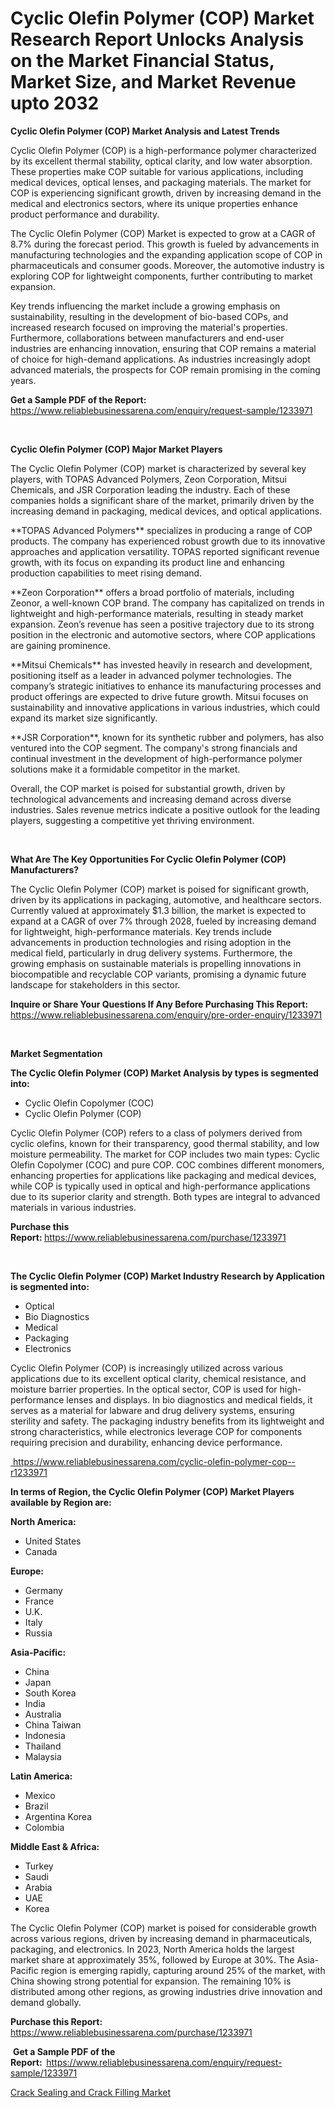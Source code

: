 <p><h1>Cyclic Olefin Polymer (COP) Market Research Report Unlocks Analysis on the Market Financial Status, Market Size, and Market Revenue upto 2032</h1></p><p><strong>Cyclic Olefin Polymer (COP) Market Analysis and Latest Trends</strong></p>
<p><p>Cyclic Olefin Polymer (COP) is a high-performance polymer characterized by its excellent thermal stability, optical clarity, and low water absorption. These properties make COP suitable for various applications, including medical devices, optical lenses, and packaging materials. The market for COP is experiencing significant growth, driven by increasing demand in the medical and electronics sectors, where its unique properties enhance product performance and durability.</p><p>The Cyclic Olefin Polymer (COP) Market is expected to grow at a CAGR of 8.7% during the forecast period. This growth is fueled by advancements in manufacturing technologies and the expanding application scope of COP in pharmaceuticals and consumer goods. Moreover, the automotive industry is exploring COP for lightweight components, further contributing to market expansion. </p><p>Key trends influencing the market include a growing emphasis on sustainability, resulting in the development of bio-based COPs, and increased research focused on improving the material's properties. Furthermore, collaborations between manufacturers and end-user industries are enhancing innovation, ensuring that COP remains a material of choice for high-demand applications. As industries increasingly adopt advanced materials, the prospects for COP remain promising in the coming years.</p></p>
<p><strong>Get a Sample PDF of the Report:&nbsp;</strong> <a href="https://www.reliablebusinessarena.com/enquiry/request-sample/1233971?utm_campaign=2532&utm_medium=2&utm_source=Github&utm_content=ia&utm_term=03042025&utm_id=cyclic-olefin-polymer-cop">https://www.reliablebusinessarena.com/enquiry/request-sample/1233971</a></p>
<p>&nbsp;</p>
<p><strong>Cyclic Olefin Polymer (COP) Major Market Players</strong></p>
<p><p>The Cyclic Olefin Polymer (COP) market is characterized by several key players, with TOPAS Advanced Polymers, Zeon Corporation, Mitsui Chemicals, and JSR Corporation leading the industry. Each of these companies holds a significant share of the market, primarily driven by the increasing demand in packaging, medical devices, and optical applications.</p><p>**TOPAS Advanced Polymers** specializes in producing a range of COP products. The company has experienced robust growth due to its innovative approaches and application versatility. TOPAS reported significant revenue growth, with its focus on expanding its product line and enhancing production capabilities to meet rising demand.</p><p>**Zeon Corporation** offers a broad portfolio of materials, including Zeonor, a well-known COP brand. The company has capitalized on trends in lightweight and high-performance materials, resulting in steady market expansion. Zeon’s revenue has seen a positive trajectory due to its strong position in the electronic and automotive sectors, where COP applications are gaining prominence.</p><p>**Mitsui Chemicals** has invested heavily in research and development, positioning itself as a leader in advanced polymer technologies. The company’s strategic initiatives to enhance its manufacturing processes and product offerings are expected to drive future growth. Mitsui focuses on sustainability and innovative applications in various industries, which could expand its market size significantly.</p><p>**JSR Corporation**, known for its synthetic rubber and polymers, has also ventured into the COP segment. The company's strong financials and continual investment in the development of high-performance polymer solutions make it a formidable competitor in the market.</p><p>Overall, the COP market is poised for substantial growth, driven by technological advancements and increasing demand across diverse industries. Sales revenue metrics indicate a positive outlook for the leading players, suggesting a competitive yet thriving environment.</p></p>
<p>&nbsp;</p>
<p><strong>What Are The Key Opportunities For Cyclic Olefin Polymer (COP) Manufacturers?</strong></p>
<p><p>The Cyclic Olefin Polymer (COP) market is poised for significant growth, driven by its applications in packaging, automotive, and healthcare sectors. Currently valued at approximately $1.3 billion, the market is expected to expand at a CAGR of over 7% through 2028, fueled by increasing demand for lightweight, high-performance materials. Key trends include advancements in production technologies and rising adoption in the medical field, particularly in drug delivery systems. Furthermore, the growing emphasis on sustainable materials is propelling innovations in biocompatible and recyclable COP variants, promising a dynamic future landscape for stakeholders in this sector.</p></p>
<p><strong>Inquire or Share Your Questions If Any Before Purchasing This Report:</strong> <a href="https://www.reliablebusinessarena.com/enquiry/pre-order-enquiry/1233971?utm_campaign=2532&utm_medium=2&utm_source=Github&utm_content=ia&utm_term=03042025&utm_id=cyclic-olefin-polymer-cop">https://www.reliablebusinessarena.com/enquiry/pre-order-enquiry/1233971</a></p>
<p>&nbsp;</p>
<p><strong>Market Segmentation</strong></p>
<p><strong>The Cyclic Olefin Polymer (COP) Market Analysis by types is segmented into:</strong></p>
<p><ul><li>Cyclic Olefin Copolymer (COC)</li><li>Cyclic Olefin Polymer (COP)</li></ul></p>
<p><p>Cyclic Olefin Polymer (COP) refers to a class of polymers derived from cyclic olefins, known for their transparency, good thermal stability, and low moisture permeability. The market for COP includes two main types: Cyclic Olefin Copolymer (COC) and pure COP. COC combines different monomers, enhancing properties for applications like packaging and medical devices, while COP is typically used in optical and high-performance applications due to its superior clarity and strength. Both types are integral to advanced materials in various industries.</p></p>
<p><strong>Purchase this Report:&nbsp;</strong><a href="https://www.reliablebusinessarena.com/purchase/1233971?utm_campaign=2532&utm_medium=2&utm_source=Github&utm_content=ia&utm_term=03042025&utm_id=cyclic-olefin-polymer-cop">https://www.reliablebusinessarena.com/purchase/1233971</a></p>
<p>&nbsp;</p>
<p><strong>The Cyclic Olefin Polymer (COP) Market Industry Research by Application is segmented into:</strong></p>
<p><ul><li>Optical</li><li>Bio Diagnostics</li><li>Medical</li><li>Packaging</li><li>Electronics</li></ul></p>
<p><p>Cyclic Olefin Polymer (COP) is increasingly utilized across various applications due to its excellent optical clarity, chemical resistance, and moisture barrier properties. In the optical sector, COP is used for high-performance lenses and displays. In bio diagnostics and medical fields, it serves as a material for labware and drug delivery systems, ensuring sterility and safety. The packaging industry benefits from its lightweight and strong characteristics, while electronics leverage COP for components requiring precision and durability, enhancing device performance.</p></p>
<p><a href="https://www.reliablebusinessarena.com/cyclic-olefin-polymer-cop--r1233971?utm_campaign=2532&utm_medium=2&utm_source=Github&utm_content=ia&utm_term=03042025&utm_id=cyclic-olefin-polymer-cop">&nbsp;https://www.reliablebusinessarena.com/cyclic-olefin-polymer-cop--r1233971</a></p>
<p><strong>In terms of Region, the Cyclic Olefin Polymer (COP) Market Players available by Region are:</strong></p>
<p>
    <p> <strong> North America: </strong>
        <ul>
            <li>United States</li>
            <li>Canada</li>
        </ul>
        </p> 
    <p> <strong> Europe: </strong>
        <ul>
            <li>Germany</li>
            <li>France</li>
            <li>U.K.</li>
            <li>Italy</li>
            <li>Russia</li>
        </ul>
        </p> 
    <p> <strong> Asia-Pacific: </strong>
        <ul>
            <li>China</li>
            <li>Japan</li>
            <li>South Korea</li>
            <li>India</li>
            <li>Australia</li>
            <li>China Taiwan</li>
            <li>Indonesia</li>
            <li>Thailand</li>
            <li>Malaysia</li>
        </ul>
        </p> 
    <p> <strong> Latin America: </strong>
        <ul>
            <li>Mexico</li>
            <li>Brazil</li>
            <li>Argentina Korea</li>
            <li>Colombia</li>
        </ul>
        </p> 
    <p> <strong> Middle East & Africa: </strong>
        <ul>
            <li>Turkey</li>
            <li>Saudi</li>
            <li>Arabia</li>
            <li>UAE</li>
            <li>Korea</li>
        </ul>
    </p>
    </p>
<p><p>The Cyclic Olefin Polymer (COP) market is poised for considerable growth across various regions, driven by increasing demand in pharmaceuticals, packaging, and electronics. In 2023, North America holds the largest market share at approximately 35%, followed by Europe at 30%. The Asia-Pacific region is emerging rapidly, capturing around 25% of the market, with China showing strong potential for expansion. The remaining 10% is distributed among other regions, as growing industries drive innovation and demand globally.</p></p>
<p><strong>Purchase this Report: </strong><a href="https://www.reliablebusinessarena.com/purchase/1233971?utm_campaign=2532&utm_medium=2&utm_source=Github&utm_content=ia&utm_term=03042025&utm_id=cyclic-olefin-polymer-cop">https://www.reliablebusinessarena.com/purchase/1233971</a></p>
<p>&nbsp;<strong>Get a Sample PDF of the Report:&nbsp;&nbsp;</strong><a href="https://www.reliablebusinessarena.com/enquiry/request-sample/1233971?utm_campaign=2532&utm_medium=2&utm_source=Github&utm_content=ia&utm_term=03042025&utm_id=cyclic-olefin-polymer-cop">https://www.reliablebusinessarena.com/enquiry/request-sample/1233971</a></p>
<p><strong></strong></p>
<p><p><a href="https://github.com/mathastilley812967/Market-Research-Report-List-1/blob/main/crack-sealing-and-crack-filling-market.md?utm_campaign=2532&utm_medium=2&utm_source=Github&utm_content=ia&utm_term=03042025&utm_id=cyclic-olefin-polymer-cop">Crack Sealing and Crack Filling Market</a></p></p>